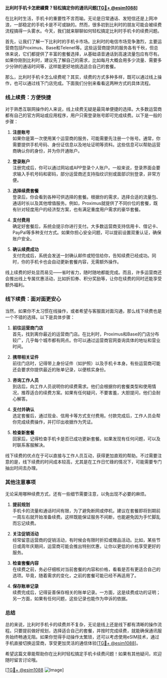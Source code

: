 **比利时手机卡怎麽續費？轻松搞定你的通讯问题[[TG💪+ @esim1088](https://t.me/s/esim1088)]**

在比利时生活，手机卡的重要性不言而喻。无论是日常通话、发短信还是上网冲浪，一部稳定的手机卡是不可或缺的。然而，很多初到比利时的朋友可能会被续费流程搞得一头雾水。今天，我们就来聊聊如何轻松搞定比利时手机卡的续费问题。

首先，让我们了解一下比利时的手机卡市场。比利时的电信市场竞争激烈，主要运营商包括Proximus、Base和Telenet等。这些运营商提供的服务各有千秋，但总体来说，它们都提供了丰富的套餐选择，从基础语音通话到高速流量包应有尽有。如果你刚到比利时，建议先了解自己的需求，比如每月大概会用多少流量、需要多少分钟的通话时间等，这样能更好地挑选适合自己的套餐。

那么，比利时手机卡怎么续费呢？其实，续费的方式多种多样，既可以通过线上操作，也可以通过线下门店完成。下面我们分别来看看这两种方式的具体流程。

### **线上续费：方便快捷**

对于熟悉互联网操作的人来说，线上续费无疑是最简单便捷的选择。大多数运营商都有自己的官方网站或应用程序，用户只需登录账号即可完成续费。以下是一般的步骤：

1. **注册账号**  
   如果你是第一次使用某个运营商的服务，可能需要先注册一个账号。通常，你需要提供手机号码、身份证信息以及地址证明等资料。这些信息可以帮助运营商确认你的身份，并为你开通账户。

2. **登录账户**  
   注册完成后，你可以通过网站或APP登录个人账户。一般来说，登录界面会要求输入手机号码和密码，部分运营商还支持指纹识别或面部识别登录，非常方便。

3. **选择续费套餐**  
   登录后，你会看到各种可供选择的套餐。根据你的需求，选择合适的流量包、通话时长以及其他增值服务。例如，Proximus就提供了不同价位的套餐，既有针对轻度用户的经济型方案，也有满足重度用户需求的豪华套餐。

4. **支付费用**  
   确定好套餐后，系统会提示你进行支付。大多数运营商支持信用卡、借记卡、PayPal等多种支付方式。如果你担心安全问题，可以提前设置双重认证，确保账户安全。

5. **确认续费成功**  
   支付完成后，系统会发送一封确认邮件或短信给你，告知续费已经成功。同时，你的手机卡也会自动更新套餐内容，无需额外操作。

线上续费的好处显而易见——省时省力，随时随地都能完成。而且，许多运营商还会推出线上专属优惠活动，比如折扣券、积分奖励等，让你在续费的同时还能享受额外福利。

### **线下续费：面对面更安心**

当然，如果你不太习惯在线操作，或者希望与客服面对面沟通，那么线下续费也是一个不错的选择。以下是具体步骤：

1. **前往运营商门店**  
   首先，找到离你最近的运营商门店。在比利时，Proximus和Base的门店分布较广，几乎每个城市都有网点。你可以通过运营商官网查询具体的地址和营业时间。

2. **携带相关证件**  
   前往门店时，记得带上身份证件（如护照）以及手机卡本身。有些运营商可能还会要求你提供最近的账单记录，以便核实身份。

3. **咨询工作人员**  
   到店后，向工作人员说明你的续费需求。他们会根据你的套餐类型和使用情况，推荐适合的续费方案。如果有任何疑问，不要害羞，大胆提问，他们会耐心解答。

4. **支付并确认**  
   选定套餐后，通过现金、信用卡等方式支付费用。付款完成后，工作人员会帮你完成续费操作，并打印出收据作为凭证。

5. **检查新套餐**  
   回家后，记得检查手机卡是否已成功更新套餐。如果发现有任何问题，可以及时联系客服解决。

线下续费的优点在于可以直接与工作人员互动，获得更加直观的帮助。不过需要注意的是，线下续费的时间成本较高，尤其是在工作日忙碌的情况下，可能需要专门抽出时间去办理。

### **其他注意事项**

无论采用哪种续费方式，还有一些细节需要注意，以免出现不必要的麻烦。

1. **提前规划**  
   手机卡的流量和通话时间有限，为了避免断网或停机，建议在套餐即将到期前一周左右就开始准备续费。这样既能保证服务不间断，也能避免因为手忙脚乱而忘记续费。

2. **关注促销活动**  
   经常留意运营商的促销活动，有时候会有限时折扣或赠品活动。比如，某些节日或周年庆期间，运营商可能会推出特别优惠，让你以更低的价格享受更好的服务。

3. **检查套餐内容**  
   在续费之前，务必仔细核对当前套餐的内容和价格，看看是否有更适合自己的选项。毕竟，随着需求的变化，之前的套餐可能已经不再适用了。

4. **保存账单记录**  
   续费完成后，记得妥善保存相关的账单记录。一方面，这是续费成功的证明；另一方面，如果有任何问题，这些记录也能作为申诉的依据。

### **总结**

总的来说，比利时手机卡的续费并不复杂，无论是线上还是线下都有清晰的操作流程。只要提前做好规划，选择适合自己的套餐，并按时完成续费，就能确保通讯服务始终畅通无阻。如果你觉得手动操作太繁琐，还可以考虑使用eSIM技术，通过手机直接切换运营商，享受更加灵活的通信体验[[TG💪+ @esim1088](https://t.me/s/esim1088)]。

希望这篇文章能帮助你在比利时轻松搞定手机卡续费问题！如果有其他疑问，欢迎随时留言讨论哦。

[[TG💪+ @esim1088](https://t.me/s/esim1088) ![Image](https://i.postimg.cc/4NQfJmqS/Snipaste-2025-05-13-00-14-12.png)]
